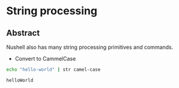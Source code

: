 # String processing

## Abstract

Nushell also has many string processing primitives and commands.

- Convert to CammelCase



```sh
echo "hello-world" | str camel-case

helloWorld
```
